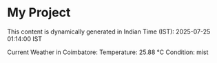 # My Project

This content is dynamically generated in Indian Time (IST): 2025-07-25 01:14:00 IST


Current Weather in Coimbatore:
Temperature: 25.88 °C
Condition: mist

